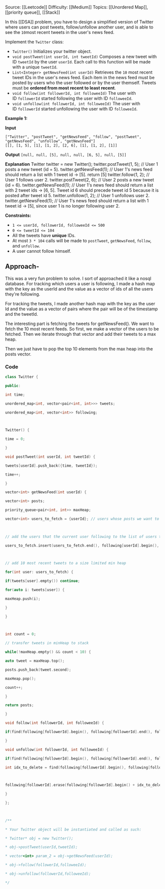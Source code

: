 Source: [[Leetcode]]
Difficulty: [[Medium]]
Topics: [[Unordered Map]], [[priority queue]], [[Stack]]

In this [[DSA]] problem, you have to design a simplified version of Twitter where users can post tweets, follow/unfollow another user, and is able to see the `10`most recent tweets in the user's news feed.

Implement the `Twitter` class:

- `Twitter()` Initializes your twitter object.
- `void postTweet(int userId, int tweetId)` Composes a new tweet with ID `tweetId` by the user `userId`. Each call to this function will be made with a unique `tweetId`.
- `List<Integer> getNewsFeed(int userId)` Retrieves the `10` most recent tweet IDs in the user's news feed. Each item in the news feed must be posted by users who the user followed or by the user themself. Tweets must be **ordered from most recent to least recent**.
- `void follow(int followerId, int followeeId)` The user with ID `followerId` started following the user with ID `followeeId`.
- `void unfollow(int followerId, int followeeId)` The user with ID `followerId` started unfollowing the user with ID `followeeId`.

**Example 1:**

**Input**
```
["Twitter", "postTweet", "getNewsFeed", "follow", "postTweet", "getNewsFeed", "unfollow", "getNewsFeed"]
[[], [1, 5], [1], [1, 2], [2, 6], [1], [1, 2], [1]]
```
**Output**
`[null, null, [5], null, null, [6, 5], null, [5]]`

**Explanation**
Twitter twitter = new Twitter();
twitter.postTweet(1, 5); // User 1 posts a new tweet (id = 5).
twitter.getNewsFeed(1);  // User 1's news feed should return a list with 1 tweet id -> [5]. return [5]
twitter.follow(1, 2);    // User 1 follows user 2.
twitter.postTweet(2, 6); // User 2 posts a new tweet (id = 6).
twitter.getNewsFeed(1);  // User 1's news feed should return a list with 2 tweet ids -> [6, 5]. Tweet id 6 should precede tweet id 5 because it is posted after tweet id 5.
twitter.unfollow(1, 2);  // User 1 unfollows user 2.
twitter.getNewsFeed(1);  // User 1's news feed should return a list with 1 tweet id -> [5], since user 1 is no longer following user 2.

**Constraints:**

- `1 <= userId, followerId, followeeId <= 500`
- `0 <= tweetId <= 104`
- All the tweets have **unique** IDs.
- At most `3 * 104` calls will be made to `postTweet`, `getNewsFeed`, `follow`, and `unfollow`.
- A user cannot follow himself.

## Approach-
This was a very fun problem to solve. I sort of approached it like a nosql database. For tracking which users a user is following, I made a hash map with the key as the userId and the value as a vector of ids of all the users they're following. 

For tracking the tweets, I made another hash map with the key as the user Id and the value as a vector of pairs where the pair will be of the timestamp and the tweetId.

The interesting part is fetching the tweets for getNewsFeed().
We want to fetch the 10 most recent feeds. So first, we make a vector of the users to be fetched. Then we iterate through that vector and add their tweets to a max heap.

Then we just have to pop the top 10 elements from the max heap into the posts vector.

### Code 
``` cpp
class Twitter {

public:

int time;

unordered_map<int, vector<pair<int, int>>> tweets;

unordered_map<int, vector<int>> following;

  

Twitter() {

time = 0;

}

void postTweet(int userId, int tweetId) {

tweets[userId].push_back({time, tweetId});

time++;

}

vector<int> getNewsFeed(int userId) {

vector<int> posts;

priority_queue<pair<int, int>> maxHeap;

vector<int> users_to_fetch = {userId}; // users whose posts we want to fetch

  

// add the users that the current user following to the list of users to be fetched

users_to_fetch.insert(users_to_fetch.end(), following[userId].begin(), following[userId].end());

  

// add 10 most recent tweets to a size limited min heap

for(int user: users_to_fetch) {

if(tweets[user].empty()) continue;

for(auto i: tweets[user]) {

maxHeap.push(i);

}

}

  

int count = 0;

// transfer tweets in minHeap to stack

while(!maxHeap.empty() && count < 10) {

auto tweet = maxHeap.top();

posts.push_back(tweet.second);

maxHeap.pop();

count++;

}

return posts;

}

void follow(int followerId, int followeeId) {

if(find(following[followerId].begin(), following[followerId].end(), followeeId) == following[followerId].end()) following[followerId].push_back(followeeId);

}

void unfollow(int followerId, int followeeId) {

if(find(following[followerId].begin(), following[followerId].end(), followeeId) == following[followerId].end()) return;

int idx_to_delete = find(following[followerId].begin(), following[followerId].end(), followeeId) - following[followerId].begin();

  

following[followerId].erase(following[followerId].begin() + idx_to_delete);

}

};

  

/**

* Your Twitter object will be instantiated and called as such:

* Twitter* obj = new Twitter();

* obj->postTweet(userId,tweetId);

* vector<int> param_2 = obj->getNewsFeed(userId);

* obj->follow(followerId,followeeId);

* obj->unfollow(followerId,followeeId);

*/
```